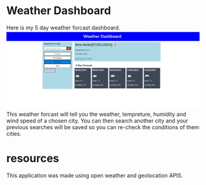 # Weather Dashboard

Here is my 5 day weather forcast dashboard.
![Alt text](assets/screemshot.jpg)
This weather forcast will tell you the weather, tempreture, humidity and wind speed of a chosen city.
You can then search another city and your previous searches will be saved so you can re-check the conditions of them cities.


# resources
This application was made using open weather and geolocation APIS.